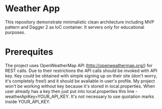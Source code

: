 # Weather App

This repository demonstrate minimalistic clean architecture including MVP pattern and Dagger 2 as IoC container. It servers only for educational purposes.

# Prerequites

The project uses OpenWeatherMap API (http://openweathermap.org/) for REST calls. Due to their restrictions the API calls should be invoked with API key. Key could be obtained with simple signing up on their site (don't worry, it's completely free!) and it should be available in user's profile. My project won't be working without key because it's stored in local.properties. When user already has a key then just put into local.properties this line - weatherApiKey=YOUR_API_KEY. It's not necessary to use quotation marks inside YOUR_API_KEY.
